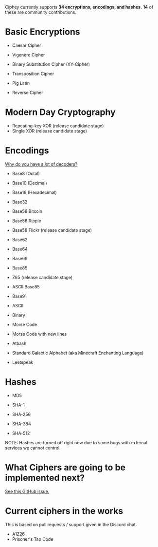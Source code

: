 Ciphey currently supports **34 encryptions, encodings, and hashes.** **14** of these are community contributions.
# Basic Encryptions

* Caesar Cipher
* Vigenère Cipher
* Binary Substitution Cipher (XY-Cipher)
* Transposition Cipher
* Pig Latin

* Reverse Cipher




# Modern Day Cryptography
* Repeating-key XOR (release candidate stage)
* Single XOR (release candidate stage)

# Encodings
[Why do you have a lot of decoders?](https://github.com/Ciphey/Ciphey/wiki/Common-Issues-&-Their-Solutions#why-do-you-have-a-lot-of-encodings-you-should-work-on-real-world-ciphers-more)
*  Base8 (Octal)
*  Base10 (Decimal)
*  Base16 (Hexadecimal)
*  Base32
*  Base58 Bitcoin
*  Base58 Ripple
* Base58 Flickr (release candidate stage)
*  Base62
*  Base64
*  Base69
*  Base85
* Z85 (release candidate stage)
*  ASCII Base85
*  Base91
*  ASCII
* Binary

* Morse Code

* Morse Code with new lines


* Atbash

* Standard Galactic Alphabet (aka Minecraft Enchanting Language)
* Leetspeak

# Hashes

* MD5

* SHA-1

* SHA-256

* SHA-384

* SHA-512

NOTE: Hashes are turned off right now due to some bugs with external services we cannot control.

# What Ciphers are going to be implemented next?

[See this GitHub issue.](https://github.com/Ciphey/Ciphey/issues/63)

# Current ciphers in the works
This is based on pull requests / support given in the Discord chat.
* A1Z26
* Prisoner's Tap Code

